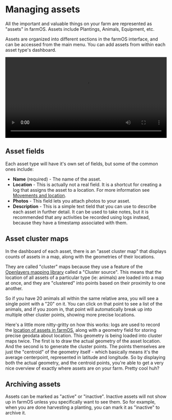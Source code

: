 # Managing assets

All the important and valuable things on your farm are represented as "assets"
in farmOS. Assets include Plantings, Animals, Equipment, etc.

Assets are organized into different sections in the farmOS interface, and can
be accessed from the main menu. You can add assets from within each asset type's
dashboard.

<video width="100%" controls>
  <source src="/img/demos/farmOS-assets.mp4" type="video/mp4">
</video>

## Asset fields

Each asset type will have it's own set of fields, but some of the common ones
include:

* **Name** (required) - The name of the asset.
* **Location** - This is actually not a real field. It is a shortcut for
  creating a log that assigns the asset to a location. For more information see
  [Movements and location].
* **Photos** - This field lets you attach photos to your asset.
* **Description** - This is a simple text tield that you can use to describe
  each asset in further detail. It can be used to take notes, but it is
  recommended that any activities be recorded using logs instead, because they
  have a timestamp associated with them.

## Asset cluster maps

In the dashboard of each asset, there is an "asset cluster map" that displays
counts of assets in a map, along with the geometries of their locations.

They are called "cluster" maps because they use a feature of the
[Openlayers mapping library] called a "Cluster source". This means that the
location of all assets of a particular type (ie: animals) are loaded into a map
at once, and they are "clustered" into points based on their proximity to one
another.

So if you have 20 animals all within the same relative area, you will see a
single point with a "20" on it. You can click on that point to see a list of the
animals, and if you zoom in, that point will automatically break up into
multiple other cluster points, showing more precise locations.

Here's a little more nitty-gritty on how this works: logs are used to record
the [location of assets in farmOS], along with a geometry field for storing
precise geodata about location. This geometry is being loaded into cluster maps
twice. The first is to draw the actual geometry of the asset location. And the
second is to generate the cluster points. The points themselves are just the
"centroid" of the geometry itself - which basically means it's the average
centerpoint, represented in latitude and longitude. So by displaying both the
actual geometry, and the centroid points, you're able to get a very nice
overview of exactly where assets are on your farm. Pretty cool huh?

## Archiving assets

Assets can be marked as "active" or "inactive". Inactive assets will not show up
in farmOS unless you specifically want to see them. So for example, when you are
done harvesting a planting, you can mark it as "inactive" to archive it.

[Movements and location]: /guide/location
[Openlayers mapping library]: http://openlayers.org
[location of assets in farmOS]: /guide/location

